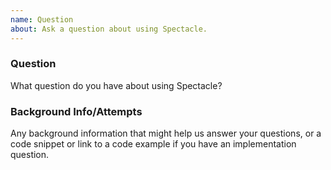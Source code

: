 ```yaml
---
name: Question
about: Ask a question about using Spectacle.
---
```


### Question

What question do you have about using Spectacle?

### Background Info/Attempts

Any background information that might help us answer your questions, or a code snippet or link to a code example if you have an implementation question.
